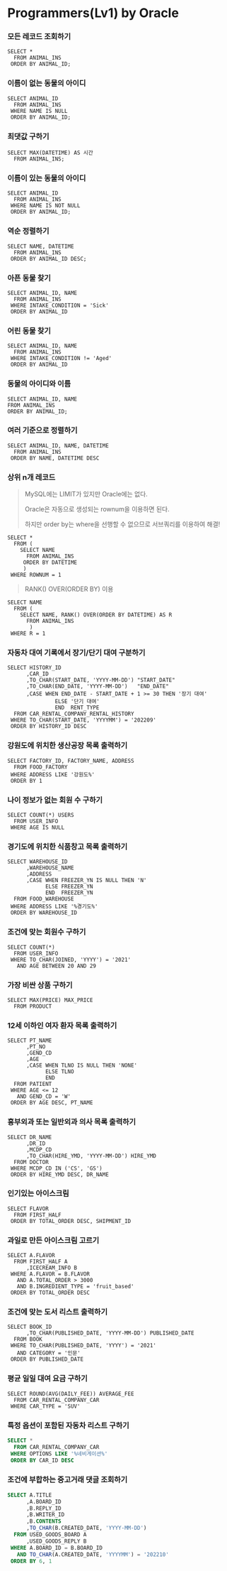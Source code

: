 # Programmers(Lv1) by Oracle

### 모든 레코드 조회하기

```oracle
SELECT * 
  FROM ANIMAL_INS 
 ORDER BY ANIMAL_ID;
```



### 이름이 없는 동물의 아이디

```oracle
SELECT ANIMAL_ID
  FROM ANIMAL_INS
 WHERE NAME IS NULL
 ORDER BY ANIMAL_ID;
```



### 최댓값 구하기

```oracle
SELECT MAX(DATETIME) AS 시간
  FROM ANIMAL_INS;
```



### 이름이 있는 동물의 아이디

```oracle
SELECT ANIMAL_ID
  FROM ANIMAL_INS
 WHERE NAME IS NOT NULL
 ORDER BY ANIMAL_ID;
```



### 역순 정렬하기

```oracle
SELECT NAME, DATETIME
  FROM ANIMAL_INS
 ORDER BY ANIMAL_ID DESC;
```



### 아픈 동물 찾기

```oracle
SELECT ANIMAL_ID, NAME
  FROM ANIMAL_INS
 WHERE INTAKE_CONDITION = 'Sick'
 ORDER BY ANIMAL_ID
```



### 어린 동물 찾기

```oracle
SELECT ANIMAL_ID, NAME
  FROM ANIMAL_INS
 WHERE INTAKE_CONDITION != 'Aged'
 ORDER BY ANIMAL_ID
```



### 동물의 아이디와 이름

```oracle
SELECT ANIMAL_ID, NAME
FROM ANIMAL_INS
ORDER BY ANIMAL_ID;
```



### 여러 기준으로 정렬하기

```oracle
SELECT ANIMAL_ID, NAME, DATETIME
  FROM ANIMAL_INS
 ORDER BY NAME, DATETIME DESC
```



### 상위 n개 레코드

> MySQL에는 LIMIT가 있지만 Oracle에는 없다.
>
> Oracle은 자동으로 생성되는 rownum을 이용하면 된다.
>
> 하지만 order by는 where을 선행할 수 없으므로 서브쿼리를 이용하여 해결!

```oracle
SELECT *
  FROM (
    SELECT NAME
      FROM ANIMAL_INS
     ORDER BY DATETIME
     )
 WHERE ROWNUM = 1
```



> RANK() OVER(ORDER BY) 이용

```Oracle
SELECT NAME
  FROM (	
    SELECT NAME, RANK() OVER(ORDER BY DATETIME) AS R
      FROM ANIMAL_INS
       )
 WHERE R = 1
```



### 자동차 대여 기록에서 장기/단기 대여 구분하기

```oracle
SELECT HISTORY_ID
      ,CAR_ID
      ,TO_CHAR(START_DATE, 'YYYY-MM-DD') "START_DATE"
      ,TO_CHAR(END_DATE, 'YYYY-MM-DD')   "END_DATE"
      ,CASE WHEN END_DATE - START_DATE + 1 >= 30 THEN '장기 대여'
               ELSE '단기 대여'
               END  RENT_TYPE
  FROM CAR_RENTAL_COMPANY_RENTAL_HISTORY
 WHERE TO_CHAR(START_DATE, 'YYYYMM') = '202209'
 ORDER BY HISTORY_ID DESC
```



### 강원도에 위치한 생산공장 목록 출력하기

```ORACLE
SELECT FACTORY_ID, FACTORY_NAME, ADDRESS
  FROM FOOD_FACTORY
 WHERE ADDRESS LIKE '강원도%'
 ORDER BY 1
```



### 나이 정보가 없는 회원 수 구하기

```oracle
SELECT COUNT(*) USERS
  FROM USER_INFO
 WHERE AGE IS NULL
```



### 경기도에 위치한 식품창고 목록 출력하기

```oracle
SELECT WAREHOUSE_ID
      ,WAREHOUSE_NAME
      ,ADDRESS
      ,CASE WHEN FREEZER_YN IS NULL THEN 'N'
            ELSE FREEZER_YN
            END  FREEZER_YN
  FROM FOOD_WAREHOUSE
 WHERE ADDRESS LIKE '%경기도%'
 ORDER BY WAREHOUSE_ID
```



### 조건에 맞는 회원수 구하기

```Oracle
SELECT COUNT(*)
  FROM USER_INFO
 WHERE TO_CHAR(JOINED, 'YYYY') = '2021'
   AND AGE BETWEEN 20 AND 29
```



### 가장 비싼 상품 구하기

```Oracle
SELECT MAX(PRICE) MAX_PRICE
  FROM PRODUCT
```



### 12세 이하인 여자 환자 목록 출력하기

```Oracle
SELECT PT_NAME
      ,PT_NO
      ,GEND_CD
      ,AGE
      ,CASE WHEN TLNO IS NULL THEN 'NONE'
            ELSE TLNO
            END
  FROM PATIENT
 WHERE AGE <= 12
   AND GEND_CD = 'W'
 ORDER BY AGE DESC, PT_NAME
```



### 흉부외과 또는 일반외과 의사 목록 출력하기

```Oracle
SELECT DR_NAME
      ,DR_ID
      ,MCDP_CD
      ,TO_CHAR(HIRE_YMD, 'YYYY-MM-DD') HIRE_YMD
  FROM DOCTOR
 WHERE MCDP_CD IN ('CS', 'GS')
 ORDER BY HIRE_YMD DESC, DR_NAME
```



### 인기있는 아이스크림

```Oracle
SELECT FLAVOR
  FROM FIRST_HALF
 ORDER BY TOTAL_ORDER DESC, SHIPMENT_ID
```



### 과일로 만든 아이스크림 고르기

```Oracle
SELECT A.FLAVOR
  FROM FIRST_HALF A
      ,ICECREAM_INFO B
 WHERE A.FLAVOR = B.FLAVOR
   AND A.TOTAL_ORDER > 3000
   AND B.INGREDIENT_TYPE = 'fruit_based'
 ORDER BY TOTAL_ORDER DESC
```



### 조건에 맞는 도서 리스트 출력하기

```Oracle
SELECT BOOK_ID
      ,TO_CHAR(PUBLISHED_DATE, 'YYYY-MM-DD') PUBLISHED_DATE
  FROM BOOK
 WHERE TO_CHAR(PUBLISHED_DATE, 'YYYY') = '2021'
   AND CATEGORY = '인문'
 ORDER BY PUBLISHED_DATE
```



### 평균 일일 대여 요금 구하기

```Oracle
SELECT ROUND(AVG(DAILY_FEE)) AVERAGE_FEE
  FROM CAR_RENTAL_COMPANY_CAR
 WHERE CAR_TYPE = 'SUV'
```



### 특정 옵션이 포함된 자동차 리스트 구하기

```SQL
SELECT *
  FROM CAR_RENTAL_COMPANY_CAR
 WHERE OPTIONS LIKE '%네비게이션%'
 ORDER BY CAR_ID DESC
```



### 조건에 부합하는 중고거래 댓글 조회하기

```SQL
SELECT A.TITLE
      ,A.BOARD_ID
      ,B.REPLY_ID
      ,B.WRITER_ID
      ,B.CONTENTS
      ,TO_CHAR(B.CREATED_DATE, 'YYYY-MM-DD')
  FROM USED_GOODS_BOARD A
      ,USED_GOODS_REPLY B
 WHERE A.BOARD_ID = B.BOARD_ID
   AND TO_CHAR(A.CREATED_DATE, 'YYYYMM') = '202210'
 ORDER BY 6, 1
```


















